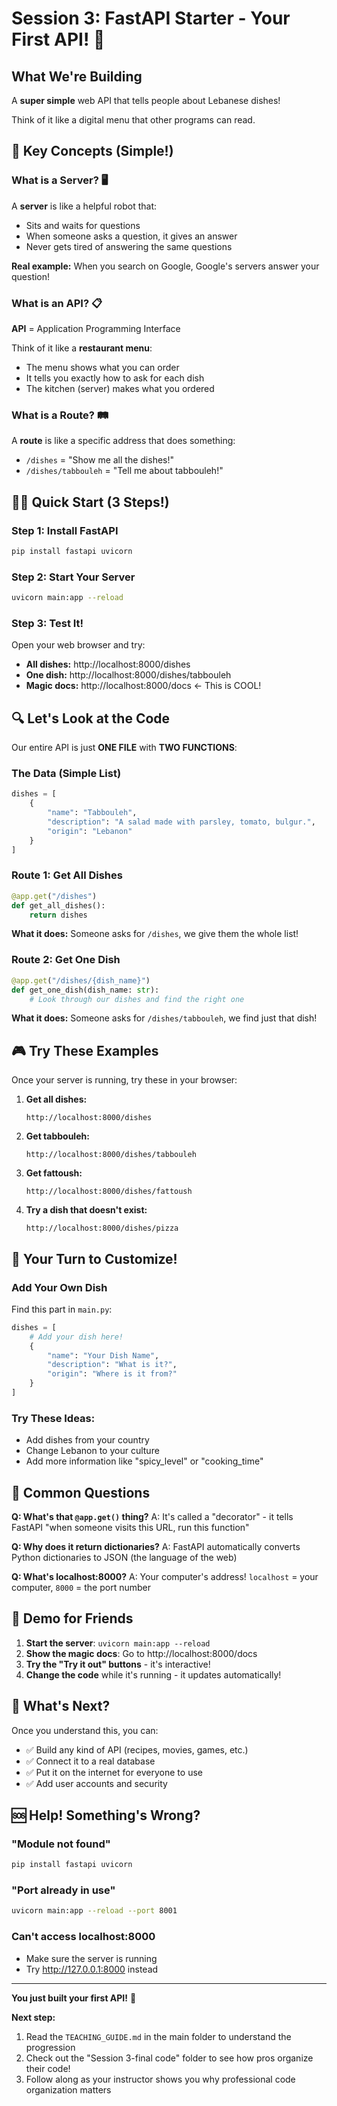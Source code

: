 # Session 3: FastAPI Starter - Your First API! 🚀

## What We're Building
A **super simple** web API that tells people about Lebanese dishes! 

Think of it like a digital menu that other programs can read.

## 🎯 Key Concepts (Simple!)

### What is a Server? 🖥️
A **server** is like a helpful robot that:
- Sits and waits for questions
- When someone asks a question, it gives an answer
- Never gets tired of answering the same questions

**Real example:** When you search on Google, Google's servers answer your question!

### What is an API? 📋
**API** = Application Programming Interface

Think of it like a **restaurant menu**:
- The menu shows what you can order
- It tells you exactly how to ask for each dish
- The kitchen (server) makes what you ordered

### What is a Route? 🛤️
A **route** is like a specific address that does something:
- `/dishes` = "Show me all the dishes!"
- `/dishes/tabbouleh` = "Tell me about tabbouleh!"

## 🏃‍♂️ Quick Start (3 Steps!)

### Step 1: Install FastAPI
```bash
pip install fastapi uvicorn
```

### Step 2: Start Your Server
```bash
uvicorn main:app --reload
```

### Step 3: Test It!
Open your web browser and try:
- **All dishes:** http://localhost:8000/dishes
- **One dish:** http://localhost:8000/dishes/tabbouleh
- **Magic docs:** http://localhost:8000/docs ← This is COOL!

## 🔍 Let's Look at the Code

Our entire API is just **ONE FILE** with **TWO FUNCTIONS**:

### The Data (Simple List)
```python
dishes = [
    {
        "name": "Tabbouleh", 
        "description": "A salad made with parsley, tomato, bulgur.", 
        "origin": "Lebanon"
    }
]
```

### Route 1: Get All Dishes
```python
@app.get("/dishes")
def get_all_dishes():
    return dishes
```
**What it does:** Someone asks for `/dishes`, we give them the whole list!

### Route 2: Get One Dish
```python
@app.get("/dishes/{dish_name}")
def get_one_dish(dish_name: str):
    # Look through our dishes and find the right one
```
**What it does:** Someone asks for `/dishes/tabbouleh`, we find just that dish!

## 🎮 Try These Examples

Once your server is running, try these in your browser:

1. **Get all dishes:**
   ```
   http://localhost:8000/dishes
   ```

2. **Get tabbouleh:**
   ```
   http://localhost:8000/dishes/tabbouleh
   ```

3. **Get fattoush:**
   ```
   http://localhost:8000/dishes/fattoush
   ```

4. **Try a dish that doesn't exist:**
   ```
   http://localhost:8000/dishes/pizza
   ```

## 🎨 Your Turn to Customize!

### Add Your Own Dish
Find this part in `main.py`:
```python
dishes = [
    # Add your dish here!
    {
        "name": "Your Dish Name", 
        "description": "What is it?", 
        "origin": "Where is it from?"
    }
]
```

### Try These Ideas:
- Add dishes from your country
- Change Lebanon to your culture
- Add more information like "spicy_level" or "cooking_time"

## 🤔 Common Questions

**Q: What's that `@app.get()` thing?**
A: It's called a "decorator" - it tells FastAPI "when someone visits this URL, run this function"

**Q: Why does it return dictionaries?**
A: FastAPI automatically converts Python dictionaries to JSON (the language of the web)

**Q: What's localhost:8000?**
A: Your computer's address! `localhost` = your computer, `8000` = the port number

## 🎪 Demo for Friends

1. **Start the server**: `uvicorn main:app --reload`
2. **Show the magic docs**: Go to http://localhost:8000/docs
3. **Try the "Try it out" buttons** - it's interactive!
4. **Change the code** while it's running - it updates automatically!

## 🚀 What's Next?

Once you understand this, you can:
- ✅ Build any kind of API (recipes, movies, games, etc.)
- ✅ Connect it to a real database
- ✅ Put it on the internet for everyone to use
- ✅ Add user accounts and security

## 🆘 Help! Something's Wrong?

### "Module not found"
```bash
pip install fastapi uvicorn
```

### "Port already in use"
```bash
uvicorn main:app --reload --port 8001
```

### Can't access localhost:8000
- Make sure the server is running
- Try http://127.0.0.1:8000 instead

---

**You just built your first API!** 🎉

**Next step:** 
1. Read the `TEACHING_GUIDE.md` in the main folder to understand the progression
2. Check out the "Session 3-final code" folder to see how pros organize their code!
3. Follow along as your instructor shows you why professional code organization matters

